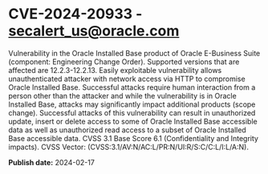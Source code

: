 # CVE-2024-20933 - secalert_us@oracle.com

Vulnerability in the Oracle Installed Base product of Oracle E-Business Suite (component: Engineering Change Order).  Supported versions that are affected are 12.2.3-12.2.13. Easily exploitable vulnerability allows unauthenticated attacker with network access via HTTP to compromise Oracle Installed Base.  Successful attacks require human interaction from a person other than the attacker and while the vulnerability is in Oracle Installed Base, attacks may significantly impact additional products (scope change). Successful attacks of this vulnerability can result in  unauthorized update, insert or delete access to some of Oracle Installed Base accessible data as well as  unauthorized read access to a subset of Oracle Installed Base accessible data. CVSS 3.1 Base Score 6.1 (Confidentiality and Integrity impacts).  CVSS Vector: (CVSS:3.1/AV:N/AC:L/PR:N/UI:R/S:C/C:L/I:L/A:N).

**Publish date:** 2024-02-17
